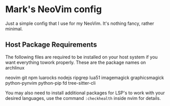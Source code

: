 # Mark's NeoVim config

Just a simple config that I use for my NeoVim. It's nothing fancy, rather minimal.


## Host Package Requirements

The following files are required to be installed on your host system if you want everything towork properly. These are the package names on archlinux

neovim
git
npm
luarocks
nodejs
ripgrep
lua51
imagemagick
graphicsmagick
python-pynvim
python-pip
fd
tree-sitter-cli

You may also need to install additional packages for LSP's to work with your desired languages, use the command `:checkhealth` inside nvim for details.
